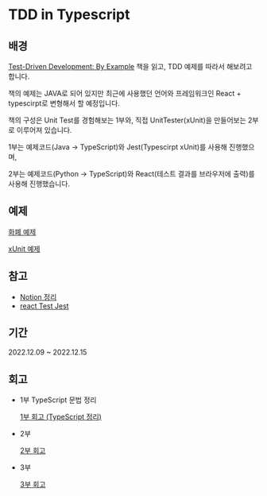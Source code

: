 # TDD in Typescript

## 배경

[Test-Driven Development: By Example](http://www.yes24.com/Product/Goods/12246033) 책을 읽고,  TDD 예제를 따라서 해보려고 합니다.

책의 예제는 JAVA로 되어 있지만 최근에 사용했던 언어와 프레임워크인 React + typescirpt로 변형해서 할 예정입니다.

책의 구성은 Unit Test를 경험해보는 1부와, 직접 UnitTester(xUnit)을 만들어보는 2부로 이루어져 있습니다.

1부는 예제코드(Java → TypeScript)와 Jest(Typescirpt xUnit)를 사용해 진행했으며,

2부는 예제코드(Python → TypeScript)와 React(테스트 결과를 브라우저에 출력)를 사용해 진행했습니다.

## 예제

[화폐 예제](https://www.notion.so/e320976c95ac405185ff9b1c36505001)

[xUnit 예제](https://www.notion.so/xUnit-95c9f516132c4773b752bb5a4705c0a1)

## 참고

- [Notion 정리](https://www.notion.so/TDD-in-Typescript-7e281802bab04ee8983a5177b815e571)
- [react Test Jest](https://www.newline.co/@bespoyasov/how-to-write-your-first-unit-test-in-react-typescript-app--ca51d0c0)

## 기간

2022.12.09 ~ 2022.12.15

## 회고

- 1부 TypeScript 문법 정리
    
    [1부 회고 (TypeScript 정리)](https://www.notion.so/1-TypeScript-2c4afc3cf57c4d8b965b530ba546a2cf)
    
- 2부
    
    [2부 회고](https://www.notion.so/2-0ac25f9a2fb84ad9975a505745d68aa2)
    
- 3부
    
    [3부 회고](https://www.notion.so/3-334b42fd405a48509e351b61c81c8a3f)